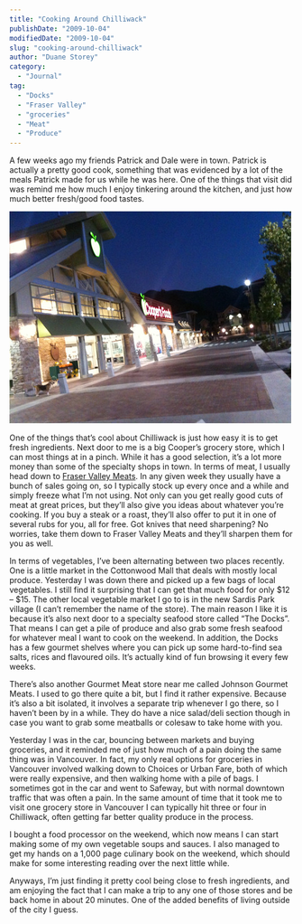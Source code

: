 ```yaml
---
title: "Cooking Around Chilliwack"
publishDate: "2009-10-04"
modifiedDate: "2009-10-04"
slug: "cooking-around-chilliwack"
author: "Duane Storey"
category:
  - "Journal"
tag:
  - "Docks"
  - "Fraser Valley"
  - "groceries"
  - "Meat"
  - "Produce"
---
```


A few weeks ago my friends Patrick and Dale were in town. Patrick is actually a pretty good cook, something that was evidenced by a lot of the meals Patrick made for us while he was here. One of the things that visit did was remind me how much I enjoy tinkering around the kitchen, and just how much better fresh/good food tastes.

![](_images/cooking-around-chilliwack-1.jpg)

One of the things that’s cool about Chilliwack is just how easy it is to get fresh ingredients. Next door to me is a big Cooper’s grocery store, which I can most things at in a pinch. While it has a good selection, it’s a lot more money than some of the specialty shops in town. In terms of meat, I usually head down to [Fraser Valley Meats](http://www.fraservalleymeats.com). In any given week they usually have a bunch of sales going on, so I typically stock up every once and a while and simply freeze what I’m not using. Not only can you get really good cuts of meat at great prices, but they’ll also give you ideas about whatever you’re cooking. If you buy a steak or a roast, they’ll also offer to put it in one of several rubs for you, all for free. Got knives that need sharpening? No worries, take them down to Fraser Valley Meats and they’ll sharpen them for you as well.

In terms of vegetables, I’ve been alternating between two places recently. One is a little market in the Cottonwood Mall that deals with mostly local produce. Yesterday I was down there and picked up a few bags of local vegetables. I still find it surprising that I can get that much food for only $12 – $15. The other local vegetable market I go to is in the new Sardis Park village (I can’t remember the name of the store). The main reason I like it is because it’s also next door to a specialty seafood store called “The Docks”. That means I can get a pile of produce and also grab some fresh seafood for whatever meal I want to cook on the weekend. In addition, the Docks has a few gourmet shelves where you can pick up some hard-to-find sea salts, rices and flavoured oils. It’s actually kind of fun browsing it every few weeks.

There’s also another Gourmet Meat store near me called Johnson Gourmet Meats. I used to go there quite a bit, but I find it rather expensive. Because it’s also a bit isolated, it involves a separate trip whenever I go there, so I haven’t been by in a while. They do have a nice salad/deli section though in case you want to grab some meatballs or colesaw to take home with you.

Yesterday I was in the car, bouncing between markets and buying groceries, and it reminded me of just how much of a pain doing the same thing was in Vancouver. In fact, my only real options for groceries in Vancouver involved walking down to Choices or Urban Fare, both of which were really expensive, and then walking home with a pile of bags. I sometimes got in the car and went to Safeway, but with normal downtown traffic that was often a pain. In the same amount of time that it took me to visit one grocery store in Vancouver I can typically hit three or four in Chilliwack, often getting far better quality produce in the process.

I bought a food processor on the weekend, which now means I can start making some of my own vegetable soups and sauces. I also managed to get my hands on a 1,000 page culinary book on the weekend, which should make for some interesting reading over the next little while.

Anyways, I’m just finding it pretty cool being close to fresh ingredients, and am enjoying the fact that I can make a trip to any one of those stores and be back home in about 20 minutes. One of the added benefits of living outside of the city I guess.
